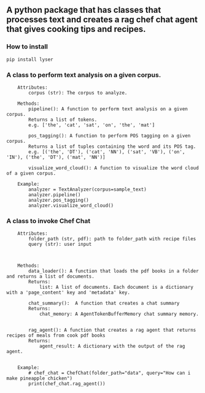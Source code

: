 ## A python package that has classes that processes text and creates a rag chef chat agent that gives cooking tips and recipes. 


### How to install
`pip install lyser`


### A class to perform text analysis on a given corpus.
        Attributes:
            corpus (str): The corpus to analyze.
            
        Methods:
            pipeline(): A function to perform text analysis on a given corpus.
            Returns a list of tokens.
            e.g. ['the', 'cat', 'sat', 'on', 'the', 'mat']
            
            pos_tagging(): A function to perform POS tagging on a given corpus.
            Returns a list of tuples containing the word and its POS tag.
            e.g. [('the', 'DT'), ('cat', 'NN'), ('sat', 'VB'), ('on', 'IN'), ('the', 'DT'), ('mat', 'NN')]
            
            visualize_word_cloud(): A function to visualize the word cloud of a given corpus.
            
        Example:
            analyzer = TextAnalyzer(corpus=sample_text)
            analyzer.pipeline()
            analyzer.pos_tagging()
            analyzer.visualize_word_cloud()

### A class to invoke Chef Chat
        Attributes:
            folder_path (str, pdf): path to folder_path with recipe files
            query (str): user input
            

            
        Methods:
            data_loader(): A function that loads the pdf books in a folder and returns a list of documents.
            Returns:
                list: A list of documents. Each document is a dictionary with a 'page_content' key and 'metadata' key.
            
            chat_summary():  A function that creates a chat summary 
            Returns:
                chat_memory: A AgentTokenBufferMemory chat summary memory.

            
            rag_agent(): A function that creates a rag agent that returns recipes of meals from cook pdf books 
            Returns:
                agent_result: A dictionary with the output of the rag agent.
            
            
        Example:
            # chef_chat = ChefChat(folder_path="data", query="How can i make pineapple chicken")
            print(chef_chat.rag_agent())